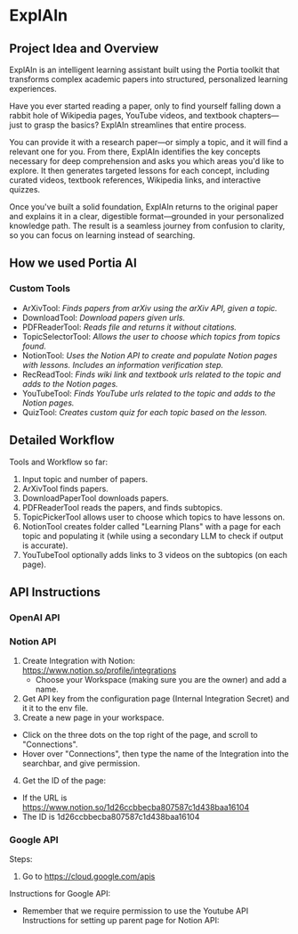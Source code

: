 # ExplAIn

## Project Idea and Overview

ExplAIn is an intelligent learning assistant built using the Portia toolkit that transforms complex academic papers into structured, personalized learning experiences.

Have you ever started reading a paper, only to find yourself falling down a rabbit hole of Wikipedia pages, YouTube videos, and textbook chapters—just to grasp the basics? ExplAIn streamlines that entire process.

You can provide it with a research paper—or simply a topic, and it will find a relevant one for you. From there, ExplAIn identifies the key concepts necessary for deep comprehension and asks you which areas you'd like to explore. It then generates targeted lessons for each concept, including curated videos, textbook references, Wikipedia links, and interactive quizzes.

Once you've built a solid foundation, ExplAIn returns to the original paper and explains it in a clear, digestible format—grounded in your personalized knowledge path. The result is a seamless journey from confusion to clarity, so you can focus on learning instead of searching.

## How we used Portia AI

### Custom Tools
* ArXivTool: _Finds papers from arXiv using the arXiv API, given a topic._
* DownloadTool: _Download papers given urls._
* PDFReaderTool: _Reads file and returns it without citations._
* TopicSelectorTool: _Allows the user to choose which topics from topics found._
* NotionTool: _Uses the Notion API to create and populate Notion pages with lessons. Includes an information verification step._
* RecReadTool: _Finds wiki link and textbook urls related to the topic and adds to the Notion pages._
* YouTubeTool: _Finds YouTube urls related to the topic and adds to the Notion pages._
* QuizTool: _Creates custom quiz for each topic based on the lesson._

## Detailed Workflow

Tools and Workflow so far: 

  1. Input topic and number of papers.
  2. ArXivTool finds papers.
  3. DownloadPaperTool downloads papers.
  4. PDFReaderTool reads the papers, and finds subtopics.
  5. TopicPickerTool allows user to choose which topics to have lessons on.
  6. NotionTool creates folder called "Learning Plans" with a page for each topic and populating it (while using a secondary LLM to check if output is accurate).
  7. YouTubeTool optionally adds links to 3 videos on the subtopics (on each page). 

## API Instructions 

### OpenAI API 

### Notion API 

1. Create Integration with Notion: https://www.notion.so/profile/integrations
   - Choose your Workspace (making sure you are the owner) and add a name.
2. Get API key from the configuration page (Internal Integration Secret) and it it to the env file. 
3. Create a new page in your workspace.
  - Click on the three dots on the top right of the page, and scroll to "Connections".
  - Hover over "Connections", then type the name of the Integration into the searchbar, and give permission.
4. Get the ID of the page: 
  - If the URL is https://www.notion.so/1d26ccbbecba807587c1d438baa16104
  - The ID is 1d26ccbbecba807587c1d438baa16104

### Google API

Steps: 
1. Go to https://cloud.google.com/apis

Instructions for Google API: 
- Remember that we require permission to use the Youtube API 
Instructions for setting up parent page for Notion API: 

